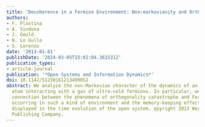 ```yaml
---
title: 'Decoherence in a Fermion Environment: Non-markovianity and Orthogonality Catastrophe'
authors:
- F. Plastina
- A. Sindona
- J. Goold
- N. Lo Gullo
- S. Lorenzo
date: '2013-01-01'
publishDate: '2024-03-05T15:02:04.361531Z'
publication_types:
- article-journal
publication: '*Open Systems and Information Dynamics*'
doi: 10.1142/S1230161213400052
abstract: We analyze the non-Markovian character of the dynamics of an open two-level
  atom interacting with a gas of ultra-cold fermions. In particular, we discuss the
  connection between the phenomena of orthogonality catastrophe and Fermi edge singularity
  occurring in such a kind of environment and the memory-keeping effects which are
  displayed in the time evolution of the open system. o̧pyright 2013 World Scientific
  Publishing Company.
---
```

